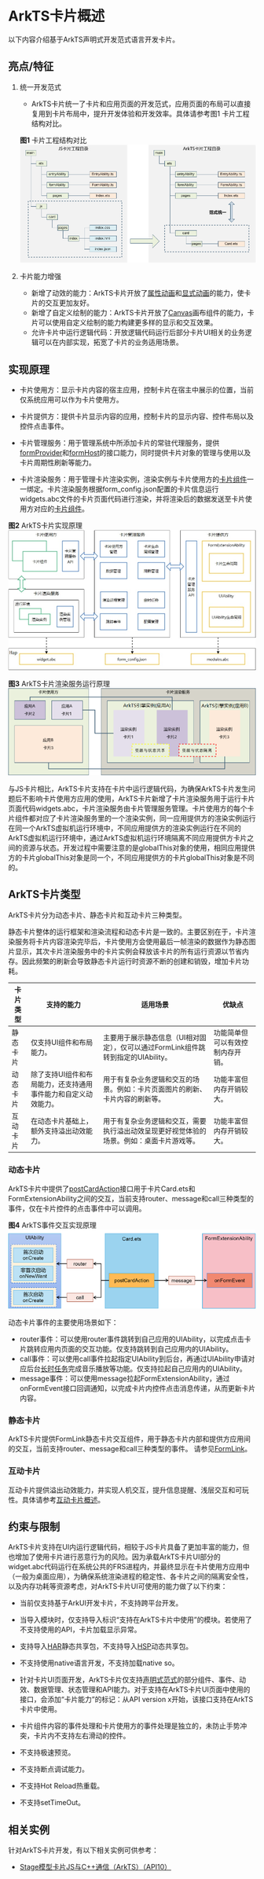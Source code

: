 # ArkTS卡片概述
<!--Kit: Form Kit-->
<!--Subsystem: Ability-->
<!--Owner: @cx983299475-->
<!--SE: @xueyulong-->
<!--TSE: @chenmingze-->
以下内容介绍基于ArkTS声明式开发范式语言开发卡片。

## 亮点/特征
1. 统一开发范式

    - ArkTS卡片统一了卡片和应用页面的开发范式，应用页面的布局可以直接复用到卡片布局中，提升开发体验和开发效率。具体请参考图1 卡片工程结构对比。

    **图1** 卡片工程结构对比   
    ![WidgetProject](figures/WidgetProject.png)

2. 卡片能力增强

    - 新增了动效的能力：ArkTS卡片开放了[属性动画](../reference/apis-arkui/arkui-ts/ts-animatorproperty.md)和[显式动画](../reference/apis-arkui/arkui-ts/ts-explicit-animation.md)的能力，使卡片的交互更加友好。
    - 新增了自定义绘制的能力：ArkTS卡片开放了[Canvas](../reference/apis-arkui/arkui-ts/ts-components-canvas-canvas.md)画布组件的能力，卡片可以使用自定义绘制的能力构建更多样的显示和交互效果。
    - 允许卡片中运行逻辑代码：开放逻辑代码运行后部分卡片UI相关的业务逻辑可以在内部实现，拓宽了卡片的业务适用场景。

## 实现原理

- 卡片使用方：显示卡片内容的宿主应用，控制卡片在宿主中展示的位置，当前仅系统应用可以作为卡片使用方。

- 卡片提供方：提供卡片显示内容的应用，控制卡片的显示内容、控件布局以及控件点击事件。

- 卡片管理服务：用于管理系统中所添加卡片的常驻代理服务，提供[formProvider](../reference/apis-form-kit/js-apis-app-form-formProvider.md)<!--Del-->和[formHost](../reference/apis-form-kit/js-apis-app-form-formHost-sys.md)<!--DelEnd-->的接口能力，同时提供卡片对象的管理与使用以及卡片周期性刷新等能力。

- 卡片渲染服务：用于管理卡片渲染实例，渲染实例与卡片使用方的<!--Del-->[<!--DelEnd-->卡片组件<!--Del-->](../reference/apis-arkui/arkui-ts/ts-basic-components-formcomponent-sys.md)<!--DelEnd-->一一绑定。卡片渲染服务根据form_config.json配置的卡片信息运行widgets.abc文件的卡片页面代码进行渲染，并将渲染后的数据发送至卡片使用方对应的<!--Del-->[<!--DelEnd-->卡片组件<!--Del-->](../reference/apis-arkui/arkui-ts/ts-basic-components-formcomponent-sys.md)<!--DelEnd-->。

**图2** ArkTS卡片实现原理  
![WidgetPrinciple](figures/WidgetPrinciple.png)

**图3** ArkTS卡片渲染服务运行原理  
![WidgetRender](figures/WidgetRender.png)

与JS卡片相比，ArkTS卡片支持在卡片中运行逻辑代码，为确保ArkTS卡片发生问题后不影响卡片使用方应用的使用，ArkTS卡片新增了卡片渲染服务用于运行卡片页面代码widgets.abc，卡片渲染服务由卡片管理服务管理。卡片使用方的每个卡片组件都对应了卡片渲染服务里的一个渲染实例，同一应用提供方的渲染实例运行在同一个ArkTS虚拟机运行环境中，不同应用提供方的渲染实例运行在不同的ArkTS虚拟机运行环境中，通过ArkTS虚拟机运行环境隔离不同应用提供方卡片之间的资源与状态。开发过程中需要注意的是globalThis对象的使用，相同应用提供方的卡片globalThis对象是同一个，不同应用提供方的卡片globalThis对象是不同的。

## ArkTS卡片类型
ArkTS卡片分为动态卡片、静态卡片和互动卡片三种类型。

静态卡片整体的运行框架和渲染流程和动态卡片是一致的。主要区别在于，卡片渲染服务将卡片内容渲染完毕后，卡片使用方会使用最后一帧渲染的数据作为静态图片显示，其次卡片渲染服务中的卡片实例会释放该卡片的所有运行资源以节省内存。因此频繁的刷新会导致静态卡片运行时资源不断的创建和销毁，增加卡片功耗。<br/>

| 卡片类型 | 支持的能力 | 适用场景 | 优缺点 |
| ------- | ------ | ------- | ------- | 
| 静态卡片 | 仅支持UI组件和布局能力。| 主要用于展示静态信息（UI相对固定），仅可以通过FormLink组件跳转到指定的UIAbility。| 功能简单但可以有效控制内存开销。|
| 动态卡片 | 除了支持UI组件和布局能力，还支持通用事件能力和自定义动效能力。 | 用于有复杂业务逻辑和交互的场景。例如：卡片页面图片的刷新、卡片内容的刷新等。| 功能丰富但内存开销较大。|
| 互动卡片 | 在动态卡片基础上，额外支持溢出动效能力。 | 用于有复杂业务逻辑和交互，需要执行溢出动效呈现更好视觉体验的场景。例如：桌面卡片游戏等。| 功能丰富但内存开销较大。|

### 动态卡片
ArkTS卡片中提供了[postCardAction](../reference/apis-arkui/js-apis-postCardAction.md#postcardaction-1)接口用于卡片Card.ets和FormExtensionAbility之间的交互，当前支持router、message和call三种类型的事件，仅在卡片控件的点击事件中可以调用。

**图4** ArkTS事件交互实现原理 
![WidgetPostCardAction](figures/WidgetPostCardAction.png)

动态卡片事件的主要使用场景如下：
- router事件：可以使用router事件跳转到自己应用的UIAbility，以完成点击卡片跳转应用内页面的交互功能。仅支持跳转到自己应用内的UIAbility。
- call事件：可以使用call事件拉起指定UIAbility到后台，再通过UIAbility申请对应后台[长时任务](../arkts-utils/long-time-task-overview.md)完成音乐播放等功能。仅支持拉起自己应用内的UIAbility。
- message事件：可以使用message拉起FormExtensionAbility，通过onFormEvent接口回调通知，以完成卡片内控件点击消息传递，从而更新卡片内容。

### 静态卡片
ArkTS卡片提供FormLink静态卡片交互组件，用于静态卡片内部和提供方应用间的交互，当前支持router、message和call三种类型的事件。
请参见[FormLink](../reference/apis-arkui/arkui-ts/ts-container-formlink.md)。

### 互动卡片
互动卡片提供溢出动效能力，并实现人机交互，提升信息提醒、浅层交互和可玩性。具体请参考[互动卡片概述](arkts-ui-liveform-overview.md)。

## 约束与限制
ArkTS卡片支持在UI内运行逻辑代码，相较于JS卡片具备了更加丰富的能力，但也增加了使用卡片进行恶意行为的风险。因为承载ArkTS卡片UI部分的widget.abc代码运行在系统公共的FRS进程内，并最终显示在卡片使用方应用中（一般为桌面应用），为确保系统渲染进程的稳定性、各卡片之间的隔离安全性，以及内存功耗等资源考虑，对ArkTS卡片UI可使用的能力做了以下约束：

- 当前仅支持基于ArkUI开发卡片，不支持跨平台开发。

- 当导入模块时，仅支持导入标识“支持在ArkTS卡片中使用”的模块。若使用了不支持使用的API，卡片加载显示异常。

- 支持导入[HAR](../quick-start/har-package.md)静态共享包，不支持导入[HSP](../quick-start/in-app-hsp.md)动态共享包。

- 不支持使用native语言开发，不支持加载native so。

- 针对卡片UI页面开发，ArkTS卡片仅支持[声明式范式](../ui/arkts-ui-development-overview.md)的部分组件、事件、动效、数据管理、状态管理和API能力。对于支持在ArkTS卡片UI页面中使用的接口，会添加“卡片能力”的标记：从API version x开始，该接口支持在ArkTS卡片中使用。

- 卡片组件内容的事件处理和卡片使用方的事件处理是独立的，未防止手势冲突，卡片内不支持左右滑动的控件。

- 不支持极速预览。

- 不支持断点调试能力。

- 不支持Hot Reload热重载。

- 不支持setTimeOut。

## 相关实例

针对ArkTS卡片开发，有以下相关实例可供参考：

- [Stage模型卡片JS与C++通信（ArkTS）（API10）](https://gitcode.com/openharmony/applications_app_samples/tree/master/code/SuperFeature/Widget/FormGame)